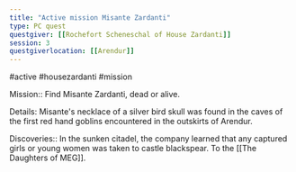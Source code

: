 ```yaml
---
title: "Active mission Misante Zardanti"
type: PC quest
questgiver: [[Rochefort Scheneschal of House Zardanti]]
session: 3
questgiverlocation: [[Arendur]]
---
```

#active #housezardanti #mission

Mission:: Find Misante Zardanti, dead or alive.

Details:
Misante's necklace of a silver bird skull was found in the caves of the first red hand goblins encountered in the outskirts of Arendur.

Discoveries::
In the sunken citadel, the company learned that any captured girls or young women was taken to castle blackspear. To the [[The Daughters of MEG]].